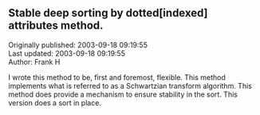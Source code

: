 ## Stable deep sorting by dotted[indexed] attributes method.  
Originally published: 2003-09-18 09:19:55  
Last updated: 2003-09-18 09:19:55  
Author: Frank H  
  
I wrote this method to be, first and foremost, flexible.  This method implements what is referred to as a Schwartzian transform algorithm. This method does provide a mechanism to ensure stability in the sort.  This version does a sort in place.